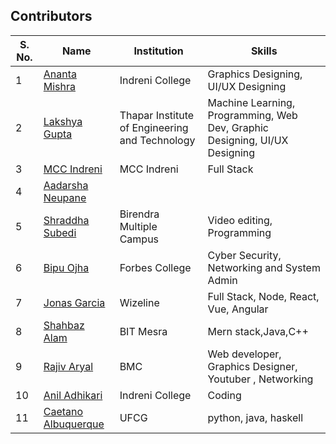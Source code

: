 ## Contributors

| S. No. | Name                                                           | Institution                                                         | Skills                                                             |
| ------- | -------------------------------------------------------------- | ------------------------------------------------------------------- | ------------------------------------------------------------------ |
| 1       | [Ananta Mishra](https://github.com/anantamishra)            | Indreni College                                        | Graphics Designing, UI/UX Designing                                  |
| 2       | [Lakshya Gupta](https://github.com/lakkshh)            | Thapar Institute of Engineering and Technology                                        | Machine Learning, Programming, Web Dev, Graphic Designing, UI/UX Designing  
| 3 | [MCC Indreni](https://github.com/mccindreni) | MCC Indreni | Full Stack
| 4 | [Aadarsha Neupane](https://github.com/aadarshaneupane) |
| 5 | [Shraddha Subedi](https://github.com/subedisdha7)  | Birendra Multiple Campus         | Video editing, Programming                                                  
| 6 | [Bipu Ojha](https://github.com/Bipuojha1) | Forbes College  | Cyber Security, Networking and System Admin |
| 7 | [Jonas Garcia](https://github.com/jonasaky) | Wizeline | Full Stack, Node, React, Vue, Angular |
| 8 | [Shahbaz Alam](https://github.com/shahbazalam07)|BIT Mesra| Mern stack,Java,C++ |
| 9 | [Rajiv Aryal](https://github.com/Aryal-rajiv) | BMC | Web developer, Graphics Designer, Youtuber , Networking |
| 10 | [Anil Adhikari](https://github.com/Anil-Adh33) | Indreni College | Coding |
| 11 | [Caetano Albuquerque](https://github.com/caetanobca) | UFCG | python, java, haskell |
